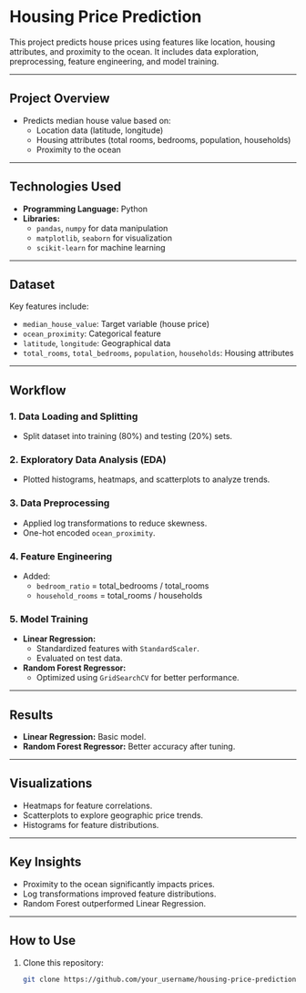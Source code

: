# Housing Price Prediction

This project predicts house prices using features like location, housing attributes, and proximity to the ocean. It includes data exploration, preprocessing, feature engineering, and model training.

---

## Project Overview
- Predicts median house value based on:
  - Location data (latitude, longitude)
  - Housing attributes (total rooms, bedrooms, population, households)
  - Proximity to the ocean

---

## Technologies Used
- **Programming Language:** Python
- **Libraries:**
  - `pandas`, `numpy` for data manipulation
  - `matplotlib`, `seaborn` for visualization
  - `scikit-learn` for machine learning

---

## Dataset
Key features include:
- `median_house_value`: Target variable (house price)
- `ocean_proximity`: Categorical feature
- `latitude`, `longitude`: Geographical data
- `total_rooms`, `total_bedrooms`, `population`, `households`: Housing attributes

---

## Workflow

### 1. Data Loading and Splitting
- Split dataset into training (80%) and testing (20%) sets.

### 2. Exploratory Data Analysis (EDA)
- Plotted histograms, heatmaps, and scatterplots to analyze trends.

### 3. Data Preprocessing
- Applied log transformations to reduce skewness.
- One-hot encoded `ocean_proximity`.

### 4. Feature Engineering
- Added:
  - `bedroom_ratio` = total_bedrooms / total_rooms
  - `household_rooms` = total_rooms / households

### 5. Model Training
- **Linear Regression:**
  - Standardized features with `StandardScaler`.
  - Evaluated on test data.
- **Random Forest Regressor:**
  - Optimized using `GridSearchCV` for better performance.

---

## Results
- **Linear Regression:** Basic model.
- **Random Forest Regressor:** Better accuracy after tuning.

---

## Visualizations
- Heatmaps for feature correlations.
- Scatterplots to explore geographic price trends.
- Histograms for feature distributions.

---

## Key Insights
- Proximity to the ocean significantly impacts prices.
- Log transformations improved feature distributions.
- Random Forest outperformed Linear Regression.

---

## How to Use
1. Clone this repository:
   ```bash
   git clone https://github.com/your_username/housing-price-prediction.git
